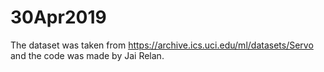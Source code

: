 # 30Apr2019
The dataset was taken from https://archive.ics.uci.edu/ml/datasets/Servo and the code was made by Jai Relan. 
